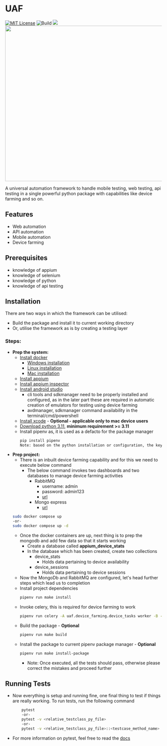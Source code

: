 # UAF
[![MIT License](https://img.shields.io/badge/License-MIT-green.svg)](https://choosealicense.com/licenses/mit/)
![Build](https://github.com/suneel944/uaf/actions/workflows/tests.yml/badge.svg)
![](<img>)
<img src="https://user-images.githubusercontent.com/45133346/231025360-58563129-c79b-4a4f-832d-80313a06e3bc.png" width="900" height="500"/>

A universal automation framework to handle mobile testing, web testing, api testing in a single powerful python package with capabilities like device farming and so on.

## Features

- Web automation
- API automation
- Mobile automation
- Device farming
## Prerequisites
 - knowledge of appium
 - knowledge of selenium
 - knowledge of python
 - knowledge of api testing
## Installation

There are two ways in which the framework can be utilised:
- Build the package and install it to current working directory
- Or, utilise the framework as is by creating a testing layer

### Steps:
- **Prep the system:**
    - [Install docker](https://www.docker.com/products/docker-desktop/)
        - [Windows installation](https://docs.docker.com/desktop/install/windows-install/)
        - [Linux installation](https://docs.docker.com/desktop/install/linux-install/)
        - [Mac installation](https://docs.docker.com/desktop/install/mac-install/)
    - [Install appium](https://appium.io/downloads.html)
    - [Install appium inspector](https://github.com/appium/appium-inspector/releases)
    - [Install android studio](https://developer.android.com/studio)
        - cli tools and sdkmanager need to be properly installed and configured, as in the later part these are required in automatic creation of emulators for testing using device farming
        - avdmanager, sdkmanager command availability in the terminal/cmd/powershell
    - [Install xcode](https://apps.apple.com/us/app/xcode/id497799835?mt=12) - **Optional - applicable only to mac device users**
    - [Download python 3.11](https://www.python.org/downloads/release/python-3110/), **minimum requirement >= 3.11**
    - Install pipenv as, it is used as a defacto for the package manager
        ```bash
        pip install pipenv
        Note: based on the python installation or configuration, the keyword for pip can be either pip/pip3
        ```
- **Prep project:**
    - There is an inbuilt device farming capability and for this we need to execute below command
        - The below command invokes two dashboards and two databases to manage device farming activities
            - RabbitMQ 
                - username: admin
                - password: admin123
                - [url](http://localhost:15672/)
            - Mongo express
                - [url](http://localhost:8081/)
    ```bash
    sudo docker compose up
    -or-
    sudo docker compose up -d
    ```
    - Once the docker containers are up, next thing is to prep the mongodb and add few data so that it starts working
        - Create a database called **appium_device_stats**
        - In the database which has been created, create two collections
            - device_stats
                - Holds data pertaining to device availability
            - device_sessions
                - Holds data pertaining to device sessions
    - Now the MongoDb and RabbitMQ are configured, let's head further steps which lead us to completion
    - Install project dependencies
        ```bash
        pipenv run make install
        ``` 
    - Invoke celery, this is required for device farming to work
        ```bash
        pipenv run celery -A uaf.device_farming.device_tasks worker -B -E -O fair --loglevel=INFO
        ```
    - Build the package - **Optional**
        ```bash
        pipenv run make build
        ```
    - Install the package to current pipenv package manager - **Optional**
        ```bash
        pipenv run make install-package
        ```
        - Note: Once executed, all the tests should pass, otherwise please correct the mistakes and proceed further


    
## Running Tests
- Now everything is setup and running fine, one final thing to test if things are really working. To run tests, run the following command

    ```bash
        pytest
        -or-
        pytest -v <relative_testclass_py_file>
        -or-
        pytest -v <relative_testclass_py_file>::<testcase_method_name>
    ```
 - For more information on pytest, feel free to read the [docs](https://docs.pytest.org/en/7.1.x/contents.html)
